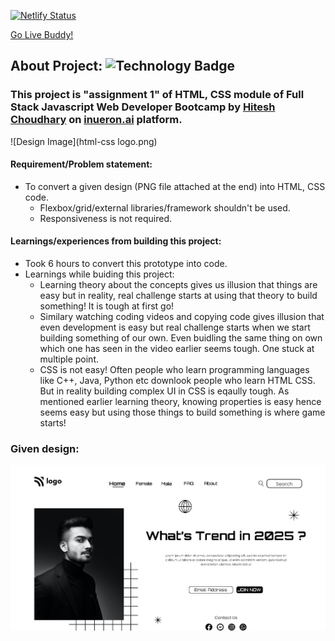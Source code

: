 [![Netlify Status](https://api.netlify.com/api/v1/badges/08792b0d-05a4-4f99-97ad-0f08934f1468/deploy-status)](https://app.netlify.com/sites/tushar-ojha-web-design-landing-page/deploys)

[Go Live Buddy!](https://tushar-ojha-street-style-landing-page.netlify.app/)

## About Project: ![Technology Badge](https://img.shields.io/badge/Technology-HTML%20%7C%20CSS-green)
  ### This project is "assignment 1" of HTML, CSS module of Full Stack Javascript Web Developer Bootcamp by [Hitesh Choudhary](https://www.youtube.com/c/HiteshChoudharydotcom) on [inueron.ai](https://ineuron.ai/) platform. 
  
  ![Design Image](html-css logo.png)
  
#### Requirement/Problem statement: 
- To convert a given design (PNG file attached at the end) into HTML, CSS code.
    - Flexbox/grid/external libraries/framework shouldn't be used.
    - Responsiveness is not required.

#### Learnings/experiences from building this project:
- Took 6 hours to convert this prototype into code.
- Learnings while buiding this project:
  - Learning theory about the concepts gives us illusion that things are easy but in reality, real challenge starts at using that theory to build something! It is tough at first go!
  - Similary watching coding videos and copying code gives illusion that even development is easy but real challenge starts when we start building something of our own. Even buidling the same thing on own which one has seen in the video earlier seems tough. One stuck at multiple point.
  - CSS is not easy! Often people who learn programming languages like C++, Java, Python etc downlook people who learn HTML CSS. But in reality building complex UI in CSS is eqaully tough. As mentioned earlier learning theory, knowing properties is easy hence seems easy but using those things to build something is where game starts!


### Given design:
![Design Image](/Design.png "Design Title")

